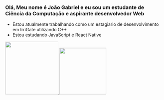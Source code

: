 ### Olá, Meu nome é João Gabriel e eu sou um estudante de Ciência da Computação e aspirante desenvolvedor Web

- Estou atualmente trabalhando como um estagiario de desenvolvimento em IrriGate utilizando C++
- Estou estudando JavaScript e React Native

<div>
<a href="https://linktr.ee/JoaoGBoese15">
<img height="170em" src="https://github-readme-stats.vercel.app/api?username=JoaoGBoese15&show_icons=true&theme=midnight-purple"/>
<img height="150em" src="https://github-readme-stats.vercel.app/api/top-langs/?username=JoaoGBoese15&layout=compact&langs_count=16&theme=midnight-purple"/>
</div>
